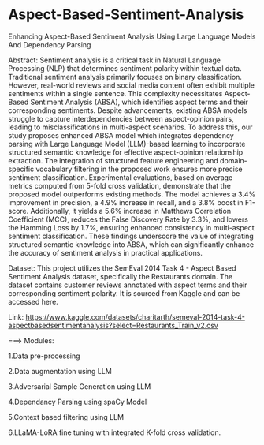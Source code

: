 # Aspect-Based-Sentiment-Analysis

Enhancing Aspect-Based Sentiment Analysis Using Large Language Models And Dependency Parsing

Abstract: Sentiment analysis is a critical task in Natural Language Processing (NLP) that determines sentiment polarity within textual data. Traditional sentiment analysis primarily focuses on binary classification. However, real-world reviews and social media content often exhibit multiple sentiments within a single sentence. This complexity necessitates Aspect-Based Sentiment Analysis (ABSA), which identifies aspect terms and their corresponding sentiments. Despite advancements, existing ABSA models struggle to capture interdependencies between aspect-opinion pairs, leading to misclassifications in multi-aspect scenarios. To address this, our study proposes enhanced ABSA model which integrates dependency parsing with Large Language Model (LLM)-based learning to incorporate structured semantic knowledge for effective aspect-opinion relationship extraction. The integration of structured feature engineering and domain-specific vocabulary filtering in the proposed work ensures more precise sentiment classification. Experimental evaluations, based on average metrics computed from 5-fold cross validation, demonstrate that the proposed model outperforms existing methods. The model achieves a 3.4% improvement in precision, a 4.9% increase in recall, and a 3.8% boost in F1-score. Additionally, it yields a 5.6% increase in Matthews Correlation Coefficient (MCC), reduces the False Discovery Rate by 3.3%, and lowers the Hamming Loss by 1.7%, ensuring enhanced consistency in multi-aspect sentiment classification. These findings underscore the value of integrating structured semantic knowledge into ABSA, which can significantly enhance the accuracy of sentiment analysis in practical applications.

Dataset: This project utilizes the SemEval 2014 Task 4 - Aspect Based Sentiment Analysis dataset, specifically the Restaurants domain. The dataset contains customer reviews annotated with aspect terms and their corresponding sentiment polarity. It is sourced from Kaggle and can be accessed here.

Link: https://www.kaggle.com/datasets/charitarth/semeval-2014-task-4-aspectbasedsentimentanalysis?select=Restaurants_Train_v2.csv

===> Modules:

1.Data pre-processing

2.Data augmentation using LLM

3.Adversarial Sample Generation using LLM

4.Dependancy Parsing using spaCy Model

5.Context based filtering using LLM

6.LLaMA-LoRA fine tuning with integrated K-fold cross validation.

